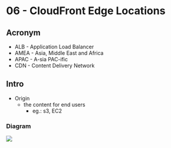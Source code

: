 # 06 - CloudFront Edge Locations

## Acronym
* ALB - Application Load Balancer
* AMEA - Asia, Middle East and Africa 
* APAC - A-sia PAC-ific
* CDN - Content Delivery Network

## Intro
* Origin
  * the content for end users
    * eg.: s3, EC2

### Diagram
[<img src="https://i.imgur.com/PYOzK0p.png">](https://i.imgur.com/PYOzK0p.png)
